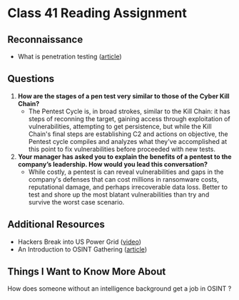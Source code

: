 # Class 41 Reading Assignment

## Reconnaissance
- What is penetration testing ([article](https://www.imperva.com/learn/application-security/penetration-testing/))

## Questions

1. **How are the stages of a pen test very similar to those of the Cyber Kill Chain?**
    - The Pentest Cycle is, in broad strokes, similar to the Kill Chain: it has steps of reconning the target, gaining access through exploitation of vulnerabilities, attempting to get persistence, but while the Kill Chain's final steps are establishing C2 and actions on objective, the Pentest cycle compiles and analyzes what they've accomplished at this point to fix vulnerabilities before proceeded with new tests.  
2. **Your manager has asked you to explain the benefits of a pentest to the company’s leadership. How would you lead this conversation?**
    - While costly, a pentest is can reveal vulnerabilities and gaps in the company's defenses that can cost millions in ransomware costs, reputational damage, and perhaps irrecoverable data loss. Better to test and shore up the most blatant vulnerabilities than try and survive the worst case scenario.

## Additional Resources

- Hackers Break into US Power Grid ([video](https://www.youtube.com/watch?v=pL9q2lOZ1Fw))
- An Introduction to OSINT Gathering ([article](https://www.secjuice.com/introduction-to-open-source-intelligence-osint/))

## Things I Want to Know More About
How does someone without an intelligence background get a job in OSINT ? 